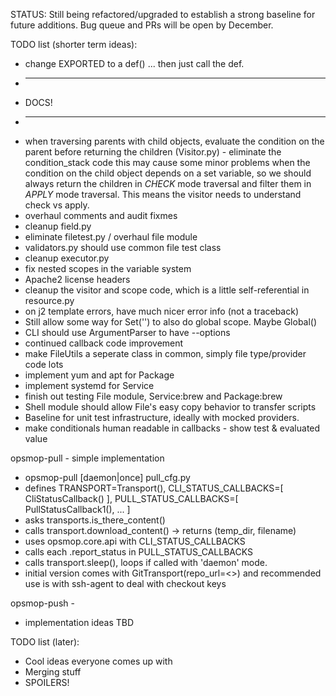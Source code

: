 STATUS: Still being refactored/upgraded to establish a strong baseline for future additions.
Bug queue and PRs will be open by December.

TODO list (shorter term ideas):

* change EXPORTED to a def() ... then just call the def.
* -----
* DOCS!
* ----
* when traversing parents with child objects, evaluate the condition on the parent before returning the children (Visitor.py) - eliminate the condition_stack code 
  this may cause some minor problems when the condition on the child object depends on a set variable, so we should always return the children in *CHECK* mode
  traversal and filter them in *APPLY* mode traversal.  This means the visitor needs to understand check vs apply.
* overhaul comments and audit fixmes
* cleanup field.py
* eliminate filetest.py / overhaul file module
* validators.py should use common file test class
* cleanup executor.py
* fix nested scopes in the variable system
* Apache2 license headers
* cleanup the visitor and scope code, which is a little self-referential in resource.py
* on j2 template errors, have much nicer error info (not a traceback)
* Still allow some way for Set('') to also do global scope.  Maybe Global()
* CLI should use ArgumentParser to have --options
* continued callback code improvement
* make FileUtils a seperate class in common, simply file type/provider code lots
* implement yum and apt for Package
* implement systemd for Service
* finish out testing File module, Service:brew and Package:brew
* Shell module should allow File's easy copy behavior to transfer scripts
* Baseline for unit test infrastructure, ideally with mocked providers.
* make conditionals human readable in callbacks - show test & evaluated value

opsmop-pull - simple implementation
* opsmop-pull [daemon|once] pull_cfg.py
* defines TRANSPORT=Transport(), CLI_STATUS_CALLBACKS=[ CliStatusCallback() ], PULL_STATUS_CALLBACKS=[ PullStatusCallback1(), ... ]
* asks transports.is_there_content()
* calls transport.download_content() -> returns (temp_dir, filename)
* uses opsmop.core.api with CLI_STATUS_CALLBACKS
* calls each .report_status in PULL_STATUS_CALLBACKS
* calls transport.sleep(), loops if called with 'daemon' mode.
* initial version comes with GitTransport(repo_url=<>) and recommended use is with ssh-agent to deal with checkout keys

opsmop-push -
* implementation ideas TBD

TODO list (later):

* Cool ideas everyone comes up with
* Merging stuff
* SPOILERS!


